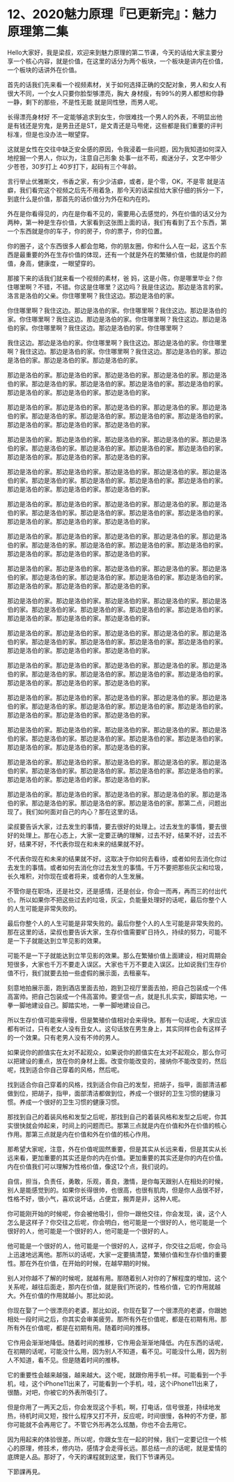 # 12、2020魅力原理『已更新完』：魅力原理第二集

Hello大家好，我是梁叔，欢迎来到魅力原理的第二节课，今天的话给大家主要分享一个核心内容，就是价值，在这里的话分为两个板块，一个板块是讲内在价值，一个板块的话讲外在价值。

首先的话我们先来看一个视频素材，关于如何选择正确的交配对象，男人和女人有很大不同，一个女人只要你脸型够漂亮，胸大 身材瘦，有99%的男人都想和你静一静，剩下的那些，不是性无能 就是同性戀，而男人呢。

长得漂亮身材好 不一定能够追求到女生，你很难找一个男人的外表，不明显出他是有钱还是穷鬼，是男丑还是ST，是文青还是马甩佬，这些都是我们重要的评判标准，但是也没办法一眼望穿。

这就是女性在交往中缺乏安全感的原因，令我浸着一些问题，因为我知道如何深入地挖掘一个男人，你以为，注意自己形象 处事一丝不苟，痴迷分子，文艺中带少少苍苍，30岁打上 40岁打下，起码有三个年龄。

言行举止优雅斯文，书香之家，有少少洁癖，或者，是个零，OK，不是零 就是洁癖，我们看完这个视频之后先不用着急，那今天的话梁叔给大家仔细的拆分一下，到底什么是价值，那首先的话价值分为外在和内在的。

外在是你看得见的，内在是你看不见的，需要用心去感觉的，外在价值的话又分为两种，第一种是生存价值，大家看到这张图上面的话，我们有看到了五个东西，第一个东西就是你的车子，你的房子，你的票子，你的位置。

你的圈子，这个东西很多人都会忽略，你的朋友圈，你和什么人在一起，这五个东西是最重要的外在生存价值的体现，还有一个就是外在的繁殖价值，也就是你的颜值，身高，健康度，一眼望穿的。

那接下来的话我们就来看一个视频的素材，爸 妈，这是小陈，你是哪里毕业？你住哪里啊？不错，不错。你这是住哪里？这边吗？我是住这边。那边是洛言的家。洛言是洛伯的父亲。你住哪里啊？我住这边。那边是洛伯的家。

你住哪里啊？我住这边。那边是洛伯的家。你住哪里啊？我住这边。那边是洛伯的家。你住哪里啊？我住这边。那边是洛伯的家。你住哪里啊？我住这边。那边是洛伯的家。你住哪里啊？我住这边。那边是洛伯的家。你住哪里啊？

我住这边。那边是洛伯的家。你住哪里啊？我住这边。那边是洛伯的家。你住哪里啊？我住这边。那边是洛伯的家。你住哪里啊？我住这边。那边是洛伯的家。那边是洛伯的家。那边是洛伯的家。那边是洛伯的家。

那边是洛伯的家。那边是洛伯的家。那边是洛伯的家。那边是洛伯的家。那边是洛伯的家。那边是洛伯的家。那边是洛伯的家。那边是洛伯的家。那边是洛伯的家。那边是洛伯的家。那边是洛伯的家。那边是洛伯的家。

那边是洛伯的家。那边是洛伯的家。那边是洛伯的家。那边是洛伯的家。那边是洛伯的家。那边是洛伯的家。那边是洛伯的家。那边是洛伯的家。那边是洛伯的家。那边是洛伯的家。那边是洛伯的家。那边是洛伯的家。

那边是洛伯的家。那边是洛伯的家。那边是洛伯的家。那边是洛伯的家。那边是洛伯的家。那边是洛伯的家。那边是洛伯的家。那边是洛伯的家。那边是洛伯的家。那边是洛伯的家。那边是洛伯的家。那边是洛伯的家。

那边是洛伯的家。那边是洛伯的家。那边是洛伯的家。那边是洛伯的家。那边是洛伯的家。那边是洛伯的家。那边是洛伯的家。那边是洛伯的家。那边是洛伯的家。那边是洛伯的家。那边是洛伯的家。那边是洛伯的家。

那边是洛伯的家。那边是洛伯的家。那边是洛伯的家。那边是洛伯的家。那边是洛伯的家。那边是洛伯的家。那边是洛伯的家。那边是洛伯的家。那边是洛伯的家。那边是洛伯的家。那边是洛伯的家。那边是洛伯的家。

那边是洛伯的家。那边是洛伯的家。那边是洛伯的家。那边是洛伯的家。那边是洛伯的家。那边是洛伯的家。那边是洛伯的家。那边是洛伯的家。那边是洛伯的家。那边是洛伯的家。那边是洛伯的家。那边是洛伯的家。

那边是洛伯的家。那边是洛伯的家。那边是洛伯的家。那边是洛伯的家。那边是洛伯的家。那边是洛伯的家。那边是洛伯的家。那边是洛伯的家。那边是洛伯的家。那边是洛伯的家。那边是洛伯的家。那边是洛伯的家。

那边是洛伯的家。那边是洛伯的家。那边是洛伯的家。那边是洛伯的家。那边是洛伯的家。那边是洛伯的家。那边是洛伯的家。那边是洛伯的家。那边是洛伯的家。那边是洛伯的家。那边是洛伯的家。那边是洛伯的家。

那边是洛伯的家。那边是洛伯的家。那边是洛伯的家。那边是洛伯的家。那边是洛伯的家。那边是洛伯的家。那边是洛伯的家。那边是洛伯的家。那边是洛伯的家。那边是洛伯的家。那边是洛伯的家。那边是洛伯的家。

那边是洛伯的家。那边是洛伯的家。那边是洛伯的家。那边是洛伯的家。那边是洛伯的家。那边是洛伯的家。那边是洛伯的家。那边是洛伯的家。那边是洛伯的家。那边是洛伯的家。那边是洛伯的家。那边是洛伯的家。

那边是洛伯的家。那边是洛伯的家。那边是洛伯的家。那边是洛伯的家。那边是洛伯的家。那边是洛伯的家。那边是洛伯的家。那边是洛伯的家。那边是洛伯的家。那边是洛伯的家。那边是洛伯的家。那边是洛伯的家。

那边是洛伯的家。那边是洛伯的家。那边是洛伯的家。那边是洛伯的家。那边是洛伯的家。那边是洛伯的家。那边是洛伯的家。那边是洛伯的家。那边是洛伯的家。那边是洛伯的家。那边是洛伯的家。那边是洛伯的家。

那边是洛伯的家。那边是洛伯的家。那边是洛伯的家。那边是洛伯的家。那边是洛伯的家。那边是洛伯的家。那边是洛伯的家。那边是洛伯的家。那边是洛伯的家。那边是洛伯的家。那边是洛伯的家。那边是洛伯的家。

那边是洛伯的家。那边是洛伯的家。那边是洛伯的家。那边是洛伯的家。那边是洛伯的家。那边是洛伯的家。那边是洛伯的家。那边是洛伯的家。那第二点，问题出现了。我们如何面对自己的内心？那在这里的话。

梁叔要告诉大家，过去发生的事情，要去很好的处理上。过去发生的事情，要去很好的处理上。那在心态上，大家一定要正确的理解，过去不好，结果不好，过去不好，结果不好，不代表你现在和未来的结果就不好。

不代表你现在和未来的结果就不好。这取决于你如何去看待，或者如何去消化你过去发生的事情。或者如何去消化你过去发生的事情。千万不要把那些灰尘和垃圾，长久堆积，对你现在或者将来，或者你的人生发展。

不管你是在职场，还是社交，还是感情，还是创业，你会一而再，再而三的付出代价。所以如果你不把这些过去的垃圾，灰尘，负能量处理好的话呢，最后你整个人的人生可能是非常失败的。

最后你整个人的人生可能是非常失败的。最后你整个人的人生可能是非常失败的。那在这里的话，梁叔也要告诉大家，生存价值需要旷日持久，持续的努力，可能不是一下子就能达到立竿见影的效果。

可能不是一下子就能达到立竿见影的效果。那么在繁殖价值上面建设，相对周期会短很多，大家也千万不要走入误区。大家也千万不要走入误区。比如说我们生存价值不行，我们就要去拍一些虚假的展示面，去租豪车。

刻意地拍展示面，跑到酒店里面去拍，跑到卫视厅里面去拍，把自己包装成一个伟高富帅。把自己包装成一个伟高富帅。要坚信一点，就是扎扎实实，脚踏实地，一拳一脚地建设自己。脚踏实地，一拳一脚地建设自己。

所以生存价值可能来得慢，但是繁殖价值相对会来得快。那有一句话呢，大家应该都有听过，只有老女人没有丑女人。这句话放在男生身上，其实同样也会有这样子的一个效果。只有老男人没有不帅的男人。

如果说你的颜值实在太对不起观众，如果说你的颜值实在太对不起观众，那么你可以把建设的重点，放在你的身材上面。改变你能改变的，接纳你不能改变的，然后呢，找到适合你自己穿着的风格，然后呢。

找到适合你自己穿着的风格，找到适合你自己的发型，把胡子，指甲，面部清洁都做到位，把胡子，指甲，面部清洁都做到位，养成一个很好的卫生习惯的健康习惯。养成一个很好的卫生习惯的健康习惯。

那找到自己的着装风格和发型之后呢，那找到自己的着装风格和发型之后呢，你其实很快就会帅起来，时间上的问题而已。那第三点就是内在价值和外在价值的核心作用。那第三点就是内在价值和外在价值的核心作用。

那希望大家呢，注意，外在价值呢固然重要，但是其实从长远来看，但是其实从长远来看，更加重要的其实还是你的内在价值。更加重要的其实还是你的内在价值。内在价值我们可以理解为性格价值，像这12个点，我们说的。

自信，担当，负责任，勇敢，乐观，善良，激情，是你每天跟别人在相处的时候，别人是能感觉到的。如果你长得很帅，也很高，也很有肌肉，但是你人品很不好，性格不好，很小气，喜欢说坏话，占便宜，搬弄是非，这种人呢。

你可能刚开始的时候呢，你会被他吸引，但你一跟他交往，你会发现，诶，这个人怎么是这样子？你交往之后呢，你会明白，他可能是一个很好的人，他可能是一个很好的人，他可能是一个很好的人，他可能是一个很好的人。

他可能是一个很好的人，他可能是一个很好的人，这样子，你交往之后呢，你会马上迅速地远离他。那所以的话呢，大家一定要搞清楚，繁殖价值和生存价值的重要性。那在外在价值，在开始的时候，在越早期的时候。

别人对你越不了解的时候呢，就越有用。那随着别人对你的了解程度的增加，这个关系呢，越往后面走，那内在价值，就是我们所说的，性格价值，它的作用就越大。外在价值的作用就越小。那比如说。

你现在娶了一个很漂亮的老婆，那比如说，你现在娶了一个很漂亮的老婆，你跟她相处一段时间之后，你其实会审美疲劳。那所有外在价值呢，都是在初期有用。那所有外在价值呢，都是在初期有用。随着时间的推移。

它作用会渐渐地降低。随着时间的推移，它作用会渐渐地降低。内在东西的话呢，在初期的话呢，可能没什么用，因为别人不知道，看不见。可能没什么用，因为别人不知道，看不见。但是随着时间的推移。

它的重要性会越来越强，越来越大。这个呢，就跟你用手机一样。可能看到一个手机，哇，这个iPhone11出来了，可能看到一个手机，哇，这个iPhone11出来了，很酷，对吧，你被它的外表所吸引了。

但是你用了一两天之后，你会发现这个手机，啊，打电话，信号很差，持续地发热，待机时间又短，按什么程序又打不开，反应呢，时间很慢，各种的不方便，那你可能就不会再用它了。不管它外形再怎么炫酷，你也不会去用它。

因为用起来的体验很差。所以呢，你跟女生在一起的时候，我们一定要记住一个核心的原理，修技术，修内功，感情才会走得长远。那总结一点的话呢，就是爱情的底牌是人品。那好了，今天的课程就到这里，我们下节课再见。

下節課再見。